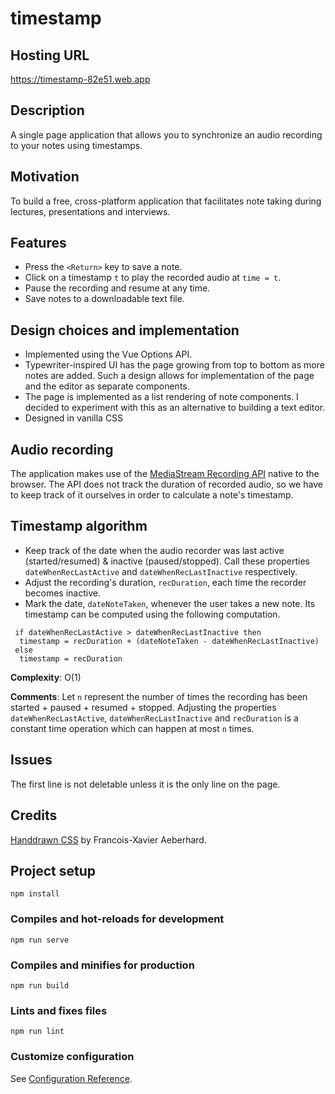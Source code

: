 # timestamp
## Hosting URL
https://timestamp-82e51.web.app

## Description
A single page application that allows you to synchronize an audio recording to your notes using timestamps.

## Motivation
To build a free, cross-platform application that facilitates note taking during lectures, presentations and interviews.

## Features
- Press the `<Return>` key to save a note.
- Click on a timestamp `t` to play the recorded audio at `time = t`.
- Pause the recording and resume at any time.
- Save notes to a downloadable text file.
  
## Design choices and implementation
  - Implemented using the Vue Options API.
  - Typewriter-inspired UI has the page growing from top to bottom as more notes are added. Such a design allows for implementation of the page and the editor as separate components.
  - The page is implemented as a list rendering of note components. I decided to experiment with this as an alternative to building a text editor.
  - Designed in vanilla CSS
## Audio recording
The application makes use of the [MediaStream Recording API](https://developer.mozilla.org/en-US/docs/Web/API/MediaStream_Recording_API) native to the browser. The API does not track the duration of recorded audio, so we have to keep track of it ourselves in order to calculate a note's timestamp.

## Timestamp algorithm
  - Keep track of the date when the audio recorder was last active (started/resumed) & inactive (paused/stopped). Call these properties `dateWhenRecLastActive` and `dateWhenRecLastInactive` respectively.
  - Adjust the recording's duration, `recDuration`, each time the recorder becomes inactive.
  - Mark the date, `dateNoteTaken`, whenever the user takes a new note. Its timestamp can be computed using the following computation.

  ```
   if dateWhenRecLastActive > dateWhenRecLastInactive then
    timestamp = recDuration + (dateNoteTaken - dateWhenRecLastInactive)
   else 
    timestamp = recDuration
   ```
  
 **Complexity**: O(1)
 
 **Comments**: Let `n` represent the number of times the recording has been started + paused + resumed + stopped.
  Adjusting the properties `dateWhenRecLastActive`, `dateWhenRecLastInactive` and `recDuration` is a constant time operation which can happen at most `n` times.
   
  
## Issues
  The first line is not deletable unless it is the only line on the page.
  
## Credits
[Handdrawn CSS](https://fxaeberhard.github.io/handdrawn.css/) by Francois-Xavier Aeberhard.
 
## Project setup
```
npm install
```

### Compiles and hot-reloads for development
```
npm run serve
```

### Compiles and minifies for production
```
npm run build
```

### Lints and fixes files
```
npm run lint
```

### Customize configuration
See [Configuration Reference](https://cli.vuejs.org/config/).


